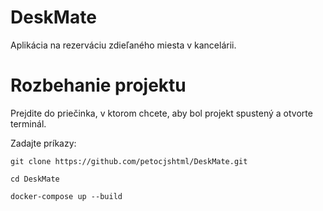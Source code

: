 # DeskMate
Aplikácia na rezerváciu zdieľaného miesta v kancelárii.
# Rozbehanie projektu
Prejdite do priečinka, v ktorom chcete, aby bol projekt spustený a otvorte terminál. 

Zadajte príkazy:

```git clone https://github.com/petocjshtml/DeskMate.git``` 

```cd DeskMate```

```docker-compose up --build```


